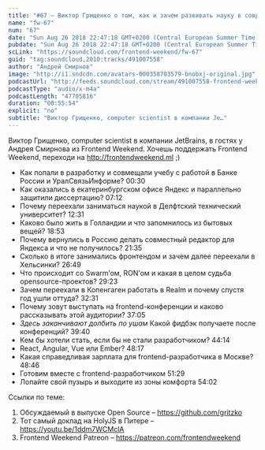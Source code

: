 ```yaml
---
title: "#67 – Виктор Грищенко о том, как и зачем развивать науку в современном мире IT"
name: "fw-67"
num: "67"
date: "Sun Aug 26 2018 22:47:18 GMT+0200 (Central European Summer Time)"
pubdate: "Sun Aug 26 2018 22:47:18 GMT+0200 (Central European Summer Time)"
scLink: "https://soundcloud.com/frontend-weekend/fw-67"
guid: "tag:soundcloud,2010:tracks/491007558"
author: "Андрей Смирнов"
image: "http://i1.sndcdn.com/avatars-000358703579-bnobxj-original.jpg"
podcastUrl: "http://feeds.soundcloud.com/stream/491007558-frontend-weekend-fw-67.m4a"
podcastType: "audio/x-m4a"
podcastLength: "47705816"
duration: "00:55:54"
explicit: "no"
subtitle: "Виктор Грищенко, computer scientist в компании Je…"
---
```

Виктор Грищенко, computer scientist в компании JetBrains, в гостях у Андрея Смирнова из Frontend Weekend. Хочешь поддержать Frontend Weekend, переходи на http://frontendweekend.ml ;)

- Как попали в разработку и совмещали учебу с работой в Банке России и УралСвязьИнформе? 00:30
- Как оказались в екатеринбургском офисе Яндекс и параллельно защитили диссертацию? 07:12
- Почему переехали заниматься наукой в Делфтский технический университет? 12:31
- Каково было жить в Голландии и что запомнилось из бытовых вещей? 18:53
- Почему вернулись в Россию делать совместный редактор для Яндекса и что не получилось? 21:35
- Сколько в итоге занимались фронтендом и зачем далее переехали в Хельсинки? 26:49
- Что происходит со Swarm’ом, RON’ом и какая в целом судьба opensource-проектов? 29:23
- Зачем переехали в Копенгаген работать в Realm и почему спустя год ушли оттуда? 32:31
- Почему зовут выступать на frontend-конференции и каково рассказывать этой аудитории? 37:05
- *Здесь заканчивают долбить по ушам* Какой фидбэк получаете после конференций? 39:40
- Кем бы хотели стать, если бы не стали разработчиком? 44:14
- React, Angular, Vue или Ember? 48:17
- Какая справедливая зарплата для frontend-разработчика в Москве? 48:46
- Готовим вместе с frontend-разработчиком 51:29
- Лопайте свой пузырь и выходите из зоны комфорта 54:02

Ссылки по теме:
1) Обсуждаемый в выпуске Open Source – https://github.com/gritzko
2) Тот самый доклад на HolyJS в Питере – https://youtu.be/1ddm7WCMclA
3) Frontend Weekend Patreon – https://patreon.com/frontendweekend